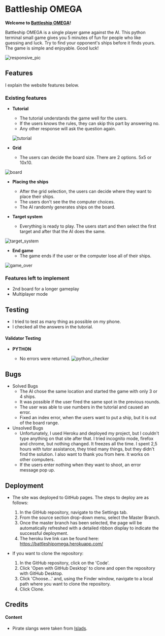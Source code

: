 # Battleship OMEGA
  

**Welcome to [Battleship OMEGA](https://battleshipomega.herokuapp.com/)!**
  

Battleship OMEGA is a single player game against the AI. This python terminal small game gives you 5 minutes of fun for people who like guessing and luck. Try to find your opponent's ships before it finds yours. The game is simple and enjoyable. Good luck!

![responsive_pic](/assets/images/battleship_omega.png)

## Features

I explain the website features below.

### **Existing features**
  

- **Tutorial**
  - The tutorial understands the game well for the users.
  - If the users knows the rules, they can skip this part by answering no.
  - Any other response will ask the question again.

  ![tutorial](/assets/images/tutorial_battleship.png)
 

- **Grid**
  - The users can decide the board size. There are 2 options. 5x5 or 10x10.

![board](/assets/images/grid_battleship.png)

- **Placing the ships**
  - After the grid selection, the users can decide where they want to place their ships.
  - The users don't see the the computer choices.
  - The AI randomly generates ships on the board.

- **Target system**
  - Everything is ready to play. The users start and then select the first target and after that the AI does the same.

![target_system](/assets/images/target_battleship.png)

- **End game**
  - The game ends if the user or the computer lose all of their ships.

![game_over](/assets/images/game_over_battleship.png)

### **Features left to implement**
- 2nd board for a longer gameplay
- Multiplayer mode

## Testing

  - I tried to test as many thing as possible on my phone. 
  - I checked all the answers in the tutorial. 


#### **Validator Testing**

- **PYTHON**

  - No errors were returned.
  ![python_checker](/assets/images/python_checker.png)

## Bugs
- Solved Bugs
  - The AI chose the same location and started the game with only 3 or 4 ships.
  - It was possible if the user fired the same spot in the previous rounds.
  - The user was able to use numbers in the tutorial and caused an error. 
  - Fixed an index error, when the users want to put a ship, but it is out of the board range. 
- Unsolved Bugs
  - Unfortunately, I used Heroku and deployed my project, but I couldn't type anything on that site after that. I tried incognito mode, firefox and chrome, but nothing changed. It freezes all the time. I spent 2,5 hours with tutor assistance, they tried many things, but they didn't find the solution.  I also want to thank you from here. It works on other computers.
  - If the users enter nothing when they want to shoot, an error message pop up.

## Deployment  

- The site was deployed to GitHub pages. The steps to deploy are as follows: 
  1. In the GitHub repository, navigate to the Settings tab.
  2. From the source section drop-down menu, select the Master Branch.
  3. Once the master branch has been selected, the page will be automatically refreshed with a detailed ribbon display to indicate the successful deployment.
  4. The heroku live link can be found here: https://battleshipomega.herokuapp.com/

- If you want to clone the repository:
  1. In the GitHub repository, click on the 'Code'.
  2. Click 'Open with GitHub Desktop' to clone and open the repository with GitHub Desktop.
  3. Click 'Choose...' and, using the Finder window, navigate to a local path where you want to clone the repository. 
  4. Click Clone.  


## Credits

#### Content

- Pirate slangs were taken from [Islads](https://www.islands.com/40-useful-pirate-phrases-for-national-talk-like-pirate-day/).
